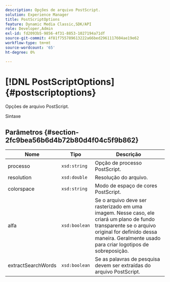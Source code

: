 ```yaml
---
description: Opções de arquivo PostScript.
solution: Experience Manager
title: PostScriptOptions
feature: Dynamic Media Classic,SDK/API
role: Developer,Admin
exl-id: fd2093b5-9856-4f31-8853-1027194a71df
source-git-commit: 4f81f755789613222a66bed2961117604ae19e62
workflow-type: tm+mt
source-wordcount: '65'
ht-degree: 0%

---
```


# [!DNL PostScriptOptions]{#postscriptoptions}

Opções de arquivo PostScript.

Sintaxe

## Parâmetros {#section-2fc9bea56b6d4b72b80d4f04c5f9b862}

| Nome | Tipo | Descrição |
|---|---|---|
| processo | `xsd:string` | Opção de processo PostScript. |
| resolution | `xsd:double` | Resolução do arquivo. |
| colorspace | `xsd:string` | Modo de espaço de cores PostScript. |
| alfa | `xsd:boolean` | Se o arquivo deve ser rasterizado em uma imagem. Nesse caso, ele criará um plano de fundo transparente se o arquivo original for definido dessa maneira. Geralmente usado para criar logotipos de sobreposição. |
| extractSearchWords | `xsd:boolean` | Se as palavras de pesquisa devem ser extraídas do arquivo PostScript. |
